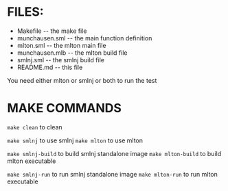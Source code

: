 # FILES:

- Makefile       -- the make file
- munchausen.sml -- the main function definition
- mlton.sml      -- the mlton main file
- munchausen.mlb -- the mlton build file
- smlnj.sml      -- the smlnj build file
- README.md      -- this file

You need either mlton or smlnj or both to run the test

# MAKE COMMANDS

`make clean` to clean

`make smlnj` to use smlnj
`make mlton` to use mlton

`make smlnj-build` to build smlnj standalone image
`make mlton-build` to build mlton executable

`make smlnj-run` to run smlnj standalone image
`make mlton-run` to run mlton executable

